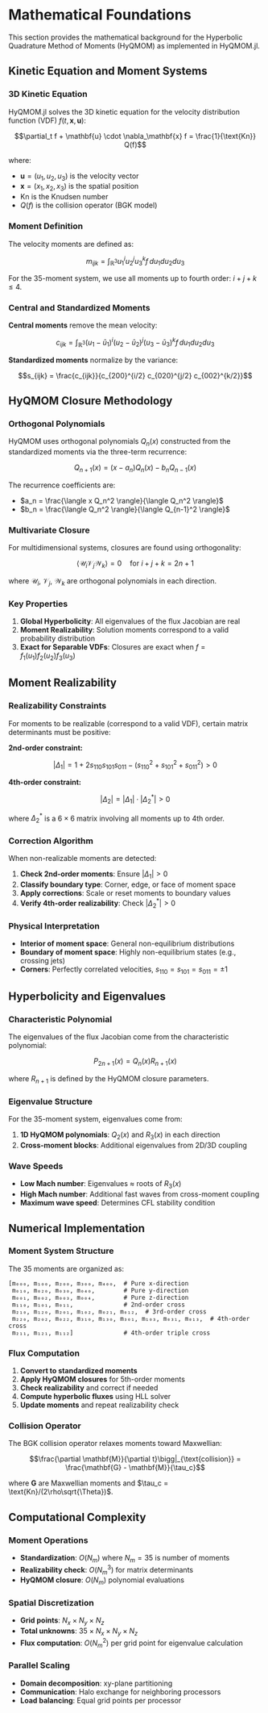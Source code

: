 # Mathematical Foundations

This section provides the mathematical background for the Hyperbolic Quadrature Method of Moments (HyQMOM) as implemented in HyQMOM.jl.

## Kinetic Equation and Moment Systems

### 3D Kinetic Equation

HyQMOM.jl solves the 3D kinetic equation for the velocity distribution function (VDF) $f(t,\mathbf{x},\mathbf{u})$:

```math
\partial_t f + \mathbf{u} \cdot \nabla_\mathbf{x} f = \frac{1}{\text{Kn}} Q(f)
```

where:
- $\mathbf{u} = (u_1, u_2, u_3)$ is the velocity vector
- $\mathbf{x} = (x_1, x_2, x_3)$ is the spatial position
- $\text{Kn}$ is the Knudsen number
- $Q(f)$ is the collision operator (BGK model)

### Moment Definition

The velocity moments are defined as:
```math
m_{ijk} = \int_{\mathbb{R}^3} u_1^i u_2^j u_3^k f \, du_1 du_2 du_3
```

For the 35-moment system, we use all moments up to fourth order: $i+j+k \leq 4$.

### Central and Standardized Moments

**Central moments** remove the mean velocity:
```math
c_{ijk} = \int_{\mathbb{R}^3} (u_1-\bar{u}_1)^i (u_2-\bar{u}_2)^j (u_3-\bar{u}_3)^k f \, du_1 du_2 du_3
```

**Standardized moments** normalize by the variance:
```math
s_{ijk} = \frac{c_{ijk}}{c_{200}^{i/2} c_{020}^{j/2} c_{002}^{k/2}}
```

## HyQMOM Closure Methodology

### Orthogonal Polynomials

HyQMOM uses orthogonal polynomials $Q_n(x)$ constructed from the standardized moments via the three-term recurrence:

```math
Q_{n+1}(x) = (x - a_n) Q_n(x) - b_n Q_{n-1}(x)
```

The recurrence coefficients are:
- $a_n = \frac{\langle x Q_n^2 \rangle}{\langle Q_n^2 \rangle}$
- $b_n = \frac{\langle Q_n^2 \rangle}{\langle Q_{n-1}^2 \rangle}$

### Multivariate Closure

For multidimensional systems, closures are found using orthogonality:
```math
\langle \mathcal{U}_i \mathcal{V}_j \mathcal{W}_k \rangle = 0 \quad \text{for } i+j+k = 2n+1
```

where $\mathcal{U}_i$, $\mathcal{V}_j$, $\mathcal{W}_k$ are orthogonal polynomials in each direction.

### Key Properties

1. **Global Hyperbolicity**: All eigenvalues of the flux Jacobian are real
2. **Moment Realizability**: Solution moments correspond to a valid probability distribution
3. **Exact for Separable VDFs**: Closures are exact when $f = f_1(u_1)f_2(u_2)f_3(u_3)$

## Moment Realizability

### Realizability Constraints

For moments to be realizable (correspond to a valid VDF), certain matrix determinants must be positive:

**2nd-order constraint:**
```math
|\Delta_1| = 1 + 2s_{110}s_{101}s_{011} - (s_{110}^2 + s_{101}^2 + s_{011}^2) > 0
```

**4th-order constraint:**
```math
|\Delta_2| = |\Delta_1| \cdot |\Delta_2^*| > 0
```

where $\Delta_2^*$ is a $6 \times 6$ matrix involving all moments up to 4th order.

### Correction Algorithm

When non-realizable moments are detected:

1. **Check 2nd-order moments**: Ensure $|\Delta_1| > 0$
2. **Classify boundary type**: Corner, edge, or face of moment space
3. **Apply corrections**: Scale or reset moments to boundary values
4. **Verify 4th-order realizability**: Check $|\Delta_2^*| > 0$

### Physical Interpretation

- **Interior of moment space**: General non-equilibrium distributions
- **Boundary of moment space**: Highly non-equilibrium states (e.g., crossing jets)
- **Corners**: Perfectly correlated velocities, $s_{110} = s_{101} = s_{011} = \pm 1$

## Hyperbolicity and Eigenvalues

### Characteristic Polynomial

The eigenvalues of the flux Jacobian come from the characteristic polynomial:
```math
P_{2n+1}(x) = Q_n(x) R_{n+1}(x)
```

where $R_{n+1}$ is defined by the HyQMOM closure parameters.

### Eigenvalue Structure

For the 35-moment system, eigenvalues come from:
1. **1D HyQMOM polynomials**: $Q_2(x)$ and $R_3(x)$ in each direction
2. **Cross-moment blocks**: Additional eigenvalues from 2D/3D coupling

### Wave Speeds

- **Low Mach number**: Eigenvalues ≈ roots of $R_3(x)$
- **High Mach number**: Additional fast waves from cross-moment coupling
- **Maximum wave speed**: Determines CFL stability condition

## Numerical Implementation

### Moment System Structure

The 35 moments are organized as:
```
[m₀₀₀, m₁₀₀, m₂₀₀, m₃₀₀, m₄₀₀,  # Pure x-direction
 m₀₁₀, m₀₂₀, m₀₃₀, m₀₄₀,        # Pure y-direction  
 m₀₀₁, m₀₀₂, m₀₀₃, m₀₀₄,        # Pure z-direction
 m₁₁₀, m₁₀₁, m₀₁₁,              # 2nd-order cross
 m₂₁₀, m₁₂₀, m₂₀₁, m₁₀₂, m₀₂₁, m₀₁₂,  # 3rd-order cross
 m₂₂₀, m₂₀₂, m₀₂₂, m₃₁₀, m₁₃₀, m₃₀₁, m₁₀₃, m₀₃₁, m₀₁₃,  # 4th-order cross
 m₂₁₁, m₁₂₁, m₁₁₂]              # 4th-order triple cross
```

### Flux Computation

1. **Convert to standardized moments**
2. **Apply HyQMOM closures** for 5th-order moments
3. **Check realizability** and correct if needed
4. **Compute hyperbolic fluxes** using HLL solver
5. **Update moments** and repeat realizability check

### Collision Operator

The BGK collision operator relaxes moments toward Maxwellian:
```math
\frac{\partial \mathbf{M}}{\partial t}\bigg|_{\text{collision}} = \frac{\mathbf{G} - \mathbf{M}}{\tau_c}
```

where $\mathbf{G}$ are Maxwellian moments and $\tau_c = \text{Kn}/(2\rho\sqrt{\Theta})$.

## Computational Complexity

### Moment Operations
- **Standardization**: $O(N_m)$ where $N_m = 35$ is number of moments
- **Realizability check**: $O(N_m^3)$ for matrix determinants
- **HyQMOM closure**: $O(N_m)$ polynomial evaluations

### Spatial Discretization
- **Grid points**: $N_x \times N_y \times N_z$
- **Total unknowns**: $35 \times N_x \times N_y \times N_z$
- **Flux computation**: $O(N_m^2)$ per grid point for eigenvalue calculation

### Parallel Scaling
- **Domain decomposition**: xy-plane partitioning
- **Communication**: Halo exchange for neighboring processors
- **Load balancing**: Equal grid points per processor
